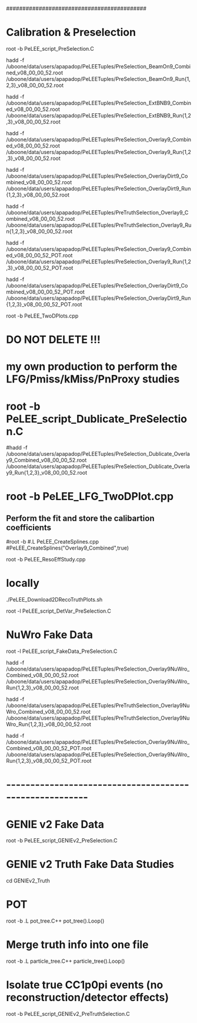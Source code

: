 
###########################################

# Calibration & Preselection

root -b PeLEE_script_PreSelection.C

hadd -f /uboone/data/users/apapadop/PeLEETuples/PreSelection_BeamOn9_Combined_v08_00_00_52.root /uboone/data/users/apapadop/PeLEETuples/PreSelection_BeamOn9_Run{1,2,3}_v08_00_00_52.root

hadd -f /uboone/data/users/apapadop/PeLEETuples/PreSelection_ExtBNB9_Combined_v08_00_00_52.root /uboone/data/users/apapadop/PeLEETuples/PreSelection_ExtBNB9_Run{1,2,3}_v08_00_00_52.root

hadd -f /uboone/data/users/apapadop/PeLEETuples/PreSelection_Overlay9_Combined_v08_00_00_52.root /uboone/data/users/apapadop/PeLEETuples/PreSelection_Overlay9_Run{1,2,3}_v08_00_00_52.root

hadd -f /uboone/data/users/apapadop/PeLEETuples/PreSelection_OverlayDirt9_Combined_v08_00_00_52.root /uboone/data/users/apapadop/PeLEETuples/PreSelection_OverlayDirt9_Run{1,2,3}_v08_00_00_52.root

hadd -f /uboone/data/users/apapadop/PeLEETuples/PreTruthSelection_Overlay9_Combined_v08_00_00_52.root /uboone/data/users/apapadop/PeLEETuples/PreTruthSelection_Overlay9_Run{1,2,3}_v08_00_00_52.root

hadd -f /uboone/data/users/apapadop/PeLEETuples/PreSelection_Overlay9_Combined_v08_00_00_52_POT.root /uboone/data/users/apapadop/PeLEETuples/PreSelection_Overlay9_Run{1,2,3}_v08_00_00_52_POT.root

hadd -f /uboone/data/users/apapadop/PeLEETuples/PreSelection_OverlayDirt9_Combined_v08_00_00_52_POT.root /uboone/data/users/apapadop/PeLEETuples/PreSelection_OverlayDirt9_Run{1,2,3}_v08_00_00_52_POT.root

root -b PeLEE_TwoDPlots.cpp

# DO NOT DELETE !!!
# my own production to perform the LFG/Pmiss/kMiss/PnProxy studies

# root -b PeLEE_script_Dublicate_PreSelection.C

#hadd -f /uboone/data/users/apapadop/PeLEETuples/PreSelection_Dublicate_Overlay9_Combined_v08_00_00_52.root /uboone/data/users/apapadop/PeLEETuples/PreSelection_Dublicate_Overlay9_Run{1,2,3}_v08_00_00_52.root

# root -b PeLEE_LFG_TwoDPlot.cpp

## Perform the fit and store the calibartion coefficients 
#root -b
#.L PeLEE_CreateSplines.cpp
#PeLEE_CreateSplines("Overlay9_Combined",true)

root -b PeLEE_ResoEffStudy.cpp

# locally
./PeLEE_Download2DRecoTruthPlots.sh

root -l PeLEE_script_DetVar_PreSelection.C

# NuWro Fake Data

root -l PeLEE_script_FakeData_PreSelection.C

hadd -f /uboone/data/users/apapadop/PeLEETuples/PreSelection_Overlay9NuWro_Combined_v08_00_00_52.root /uboone/data/users/apapadop/PeLEETuples/PreSelection_Overlay9NuWro_Run{1,2,3}_v08_00_00_52.root

hadd -f /uboone/data/users/apapadop/PeLEETuples/PreTruthSelection_Overlay9NuWro_Combined_v08_00_00_52.root /uboone/data/users/apapadop/PeLEETuples/PreTruthSelection_Overlay9NuWro_Run{1,2,3}_v08_00_00_52.root

hadd -f /uboone/data/users/apapadop/PeLEETuples/PreSelection_Overlay9NuWro_Combined_v08_00_00_52_POT.root /uboone/data/users/apapadop/PeLEETuples/PreSelection_Overlay9NuWro_Run{1,2,3}_v08_00_00_52_POT.root


# ------------------------------------------------------- #


# GENIE v2 Fake Data

root -b PeLEE_script_GENIEv2_PreSelection.C

# GENIE v2 Truth Fake Data Studies

cd GENIEv2_Truth

# POT
root -b
.L pot_tree.C++
pot_tree().Loop()

# Merge truth info into one file 
root -b
.L particle_tree.C++
particle_tree().Loop()

# Isolate true CC1p0pi events (no reconstruction/detector effects)
root -b PeLEE_script_GENIEv2_PreTruthSelection.C

